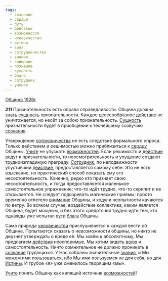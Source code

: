 ```yaml
---
tags:
  - сознание
  - сердце
  - путь
  - действие
  - возможности
  - человечество
  - истина
  - воля
  - сотрудничество
  - знание
  - внимание
  - познание
  - сущность
  - благо
  - сотрудник
  - учение
---
```


[Община 1926г](https://127.0.0.1:4002/agni/1926)

___211___
Признательность есть оправа справедливости. Община должна [знать](../../../tags/#познание) [сущность](../../../tags/#сущность) признательности. Каждое целесообразное [действие](../../../tags/#действие) не уничтожается, но несёт за собою признательность. [Сущность](../../../tags/#сущность) признательности будет в приобщении к теснейшему созвучию [сознания](../../../tags/#[сознание](../../../tags/#сознание)).   

Утверждение [сотрудничества](../../../tags/#сотрудничество) не есть следствие формального опроса. Только действием и решимостью можно приблизиться к [сердцу](../../../tags/#сердце) Общины. [Учите](../../../tags/#учение) не упускать [возможностей](../../../tags/#[возможности](../../../tags/#возможности)). Если решимость и [действие](../../../tags/#действие) ведут к признательности, то неосмотрительность и упущение создают трудноизгладимую преграду. [Сотрудник](../../../tags/#сотрудник), по неподвижности упустивший [действие](../../../tags/#действие), предоставляется самому себе. Это не есть взыскание, но практический способ показать ему его несостоятельность. Конечно, редко кто признает свою несостоятельность, и тогда предоставляется маленькое самостоятельное упражнение; что-то идёт трудно, что-то скрипит и не открывается. Не следует подозревать магические приёмы; просто временно отлетело [внимание](../../../tags/#внимание) Общины, и ходули неопытности качаются по ветру. Во всяком случае, воздействие коллектива, каким является Община, будет мощным, и без этого средоточия трудно идти тем, кто однажды уже испытал [пути](../../../tags/#путь) [блага](../../../tags/#благо) Общины.   

Сама природа [человечества](../../../tags/#человечество) прислушивается к каждой вести об Общине. Попытаются сказать о невозможности общины, но никто не дерзнёт утверждать о вреде её. Мы зовём к абсолютному, Мы предлагаем [действия](../../../tags/#действие) неоспоримые, Мы хотим видеть [волю](../../../tags/#воля) и самостоятельность. Ничто сомнительное не должно проникать в [сознание](../../../tags/#сознание) трудящихся. У Нас собраны значительные [знания](../../../tags/#[знание](../../../tags/#знание)), и Мы можем ими пользоваться, ибо Мы ими пользуемся не для себя, но для [Истины](../../../tags/#истина). И грубое «я» уже сменилось творящим «мы».   

[Учите](../../../tags/#учение) понять Общину как кипящий источник [возможностей](../../../tags/#[возможности](../../../tags/#возможности))!   

